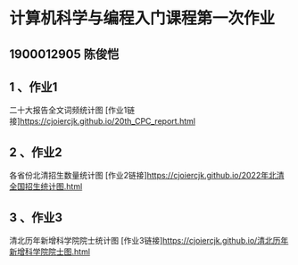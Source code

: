 # 计算机科学与编程入门课程第一次作业

## 1900012905 陈俊恺
## 1 、作业1
 二十大报告全文词频统计图
 [作业1链接]https://cjoiercjk.github.io/20th_CPC_report.html
 
## 2 、作业2
 各省份北清招生数量统计图
 [作业2链接]https://cjoiercjk.github.io/2022年北清全国招生统计图.html
 
## 3 、作业3
 清北历年新增科学院院士统计图
 [作业3链接]https://cjoiercjk.github.io/清北历年新增科学院院士图.html
